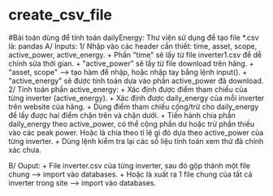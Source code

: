 # create_csv_file
#Bài toán dùng để tính toán dailyEnergy:
Thư viện sử dụng để tạo file *.csv là: pandas
A/ Inputs:
1/ Nhập vào các header cần thiết: time, asset, scope, active_power, active_energy.
    + Phần "time" sẽ lấy từ file inverter1.csv để dễ chỉnh sửa thời gian.
    + "active_power" sẽ lấy từ file download trên hãng.
    + "asset, scope" --> tạo hàm để nhập, hoặc nhập tay bằng lệnh input().
    + "active_energy" sẽ được tính toán dựa vào phần active_power đã download.
2/ Tính toán phần active_energy:
    + Xác định được điểm tham chiếu của từng inverter (active_energy).
    + Xác định được daily_energy của mỗi inverter trên website của hãng.
    + Dùng điểm tham chiếu cộng/trừ cho daily_energy để lấy được hai điểm chặn trên và chặn dưới.
    + Tiến hành chia phần daily_energy theo active_power, có thể cộng phần dư hoặc trừ phần thiếu vào các peak power. Hoặc là chia theo tỉ lệ gì đó dựa theo active_power của từng inverter.
    + Dùng lệnh kiểm tra lại các số liệu tính toán xem thử đã chính xác chưa.

B/ Ouput:
    + File inverter.csv của từng inverter, sau đó gộp thành một file chung --> import vào databases.
    + Hoặc là xuất ra 1 file chung của tất cả inverter trong site --> import vào databases. 
